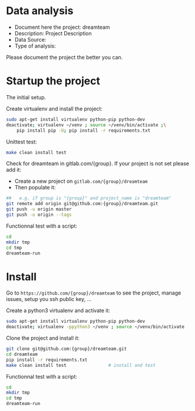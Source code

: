 # Data analysis
- Document here the project: dreamteam
- Description: Project Description
- Data Source:
- Type of analysis:

Please document the project the better you can.

# Startup the project

The initial setup.

Create virtualenv and install the project:
```bash
sudo apt-get install virtualenv python-pip python-dev
deactivate; virtualenv ~/venv ; source ~/venv/bin/activate ;\
    pip install pip -U; pip install -r requirements.txt
```

Unittest test:
```bash
make clean install test
```

Check for dreamteam in gitlab.com/{group}.
If your project is not set please add it:

- Create a new project on `gitlab.com/{group}/dreamteam`
- Then populate it:

```bash
##   e.g. if group is "{group}" and project_name is "dreamteam"
git remote add origin git@github.com:{group}/dreamteam.git
git push -u origin master
git push -u origin --tags
```

Functionnal test with a script:

```bash
cd
mkdir tmp
cd tmp
dreamteam-run
```

# Install

Go to `https://github.com/{group}/dreamteam` to see the project, manage issues,
setup you ssh public key, ...

Create a python3 virtualenv and activate it:

```bash
sudo apt-get install virtualenv python-pip python-dev
deactivate; virtualenv -ppython3 ~/venv ; source ~/venv/bin/activate
```

Clone the project and install it:

```bash
git clone git@github.com:{group}/dreamteam.git
cd dreamteam
pip install -r requirements.txt
make clean install test                # install and test
```
Functionnal test with a script:

```bash
cd
mkdir tmp
cd tmp
dreamteam-run
```
